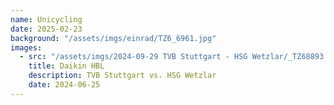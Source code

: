 ```yaml
---
name: Unicycling
date: 2025-02-23
background: "/assets/imgs/einrad/TZ6_6961.jpg"
images:
  - src: "/assets/imgs/2024-09-29 TVB Stuttgart - HSG Wetzlar/_TZ68893.jpg"
    title: Daikin HBL
    description: TVB Stuttgart vs. HSG Wetzlar
    date: 2024-06-25
---
```

